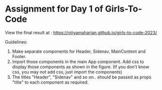 # Assignment for Day 1 of Girls-To-Code

View the final result at : https://nijiyamaharjan.github.io/girls-to-code-2023/

Guidelines:
1. Make separate components for Header, Sidenav, MainContent and Footer.
2. Import those components in the main App component. Add css to display those components as shown in the figure. (If you don't know css, you may not add css, just import the components)
3. The titles "Header", "Sidenav" and so on.. should be passed as props "title" to each component as required.
